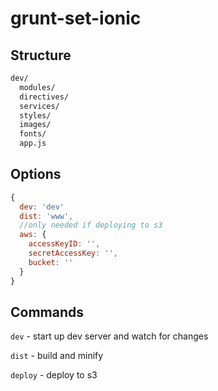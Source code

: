 # grunt-set-ionic

## Structure

```sh
dev/
  modules/
  directives/
  services/
  styles/
  images/
  fonts/
  app.js
```

## Options

```javascript
{
  dev: 'dev'
  dist: 'www',
  //only needed if deploying to s3
  aws: {
    accessKeyID: '',
    secretAccessKey: '',
    bucket: ''
  }
}
```

## Commands

`dev` - start up dev server and watch for changes

`dist` - build and minify

`deploy` - deploy to s3


